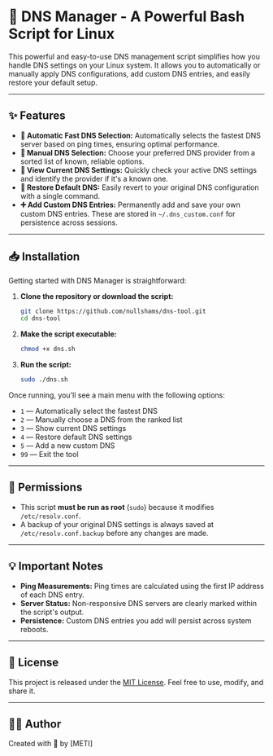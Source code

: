 # 🧠 DNS Manager - A Powerful Bash Script for Linux

This powerful and easy-to-use DNS management script simplifies how you handle DNS settings on your Linux system. It allows you to automatically or manually apply DNS configurations, add custom DNS entries, and easily restore your default setup.

---

## ✨ Features

* **🚀 Automatic Fast DNS Selection:** Automatically selects the fastest DNS server based on ping times, ensuring optimal performance.
* **🧭 Manual DNS Selection:** Choose your preferred DNS provider from a sorted list of known, reliable options.
* **🧠 View Current DNS Settings:** Quickly check your active DNS settings and identify the provider if it's a known one.
* **🔧 Restore Default DNS:** Easily revert to your original DNS configuration with a single command.
* **➕ Add Custom DNS Entries:** Permanently add and save your own custom DNS entries. These are stored in `~/.dns_custom.conf` for persistence across sessions.

---

## 📥 Installation

Getting started with DNS Manager is straightforward:

1.  **Clone the repository or download the script:**

    ```bash
    git clone https://github.com/nullshams/dns-tool.git
    cd dns-tool
    ```

2.  **Make the script executable:**

    ```bash
    chmod +x dns.sh
    ```

3.  **Run the script:**

    ```bash
    sudo ./dns.sh
    ```

Once running, you'll see a main menu with the following options:

* `1` — Automatically select the fastest DNS
* `2` — Manually choose a DNS from the ranked list
* `3` — Show current DNS settings
* `4` — Restore default DNS settings
* `5` — Add a new custom DNS
* `99` — Exit the tool

---

## 🔐 Permissions

* This script **must be run as root** (`sudo`) because it modifies `/etc/resolv.conf`.
* A backup of your original DNS settings is always saved at `/etc/resolv.conf.backup` before any changes are made.

---

## 💡 Important Notes

* **Ping Measurements:** Ping times are calculated using the first IP address of each DNS entry.
* **Server Status:** Non-responsive DNS servers are clearly marked within the script's output.
* **Persistence:** Custom DNS entries you add will persist across system reboots.

---

## 📜 License

This project is released under the [MIT License](https://opensource.org/licenses/MIT). Feel free to use, modify, and share it.

---

## 👨‍💻 Author

Created with 💚 by [METI]
